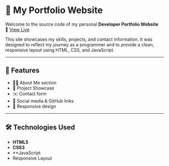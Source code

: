 # 💼 My Portfolio Website

Welcome to the source code of my personal **Developer Portfolio Website**  
🔗 [View Live](https://syedmqasim029.github.io/)

This site showcases my skills, projects, and contact information. It was designed to reflect my journey as a programmer and to provide a clean, responsive layout using HTML, CSS, and JavaScript.

---

## 📌 Features

- 👨‍💻 About Me section
- 📂 Project Showcase
- ✉️ Contact form
- 🔗 Social media & GitHub links
- 📱 Responsive design

---

## 🛠️ Technologies Used

- **HTML5**
- **CSS3**
- **JavaScript 
- Responsive Layout

